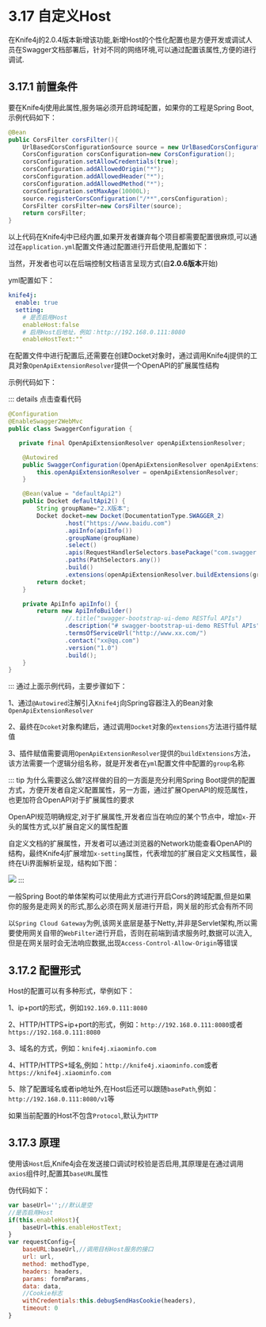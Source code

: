 # 3.17 自定义Host


在Knife4j的2.0.4版本新增该功能,新增Host的个性化配置也是方便开发或调试人员在Swagger文档部署后，针对不同的网络环境,可以通过配置该属性,方便的进行调试.

## 3.17.1 前置条件

要在Knife4j使用此属性,服务端必须开启跨域配置，如果你的工程是Spring Boot,示例代码如下：

```java
@Bean
public CorsFilter corsFilter(){
    UrlBasedCorsConfigurationSource source = new UrlBasedCorsConfigurationSource();
    CorsConfiguration corsConfiguration=new CorsConfiguration();
    corsConfiguration.setAllowCredentials(true);
    corsConfiguration.addAllowedOrigin("*");
    corsConfiguration.addAllowedHeader("*");
    corsConfiguration.addAllowedMethod("*");
    corsConfiguration.setMaxAge(10000L);
    source.registerCorsConfiguration("/**",corsConfiguration);
    CorsFilter corsFilter=new CorsFilter(source);
    return corsFilter;
}
```

以上代码在Knife4j中已经内置,如果开发者嫌弃每个项目都需要配置很麻烦,可以通过在`application.yml`配置文件通过配置进行开启使用,配置如下：

 当然，开发者也可以在后端控制文档语言呈现方式(自**2.0.6版本**开始)
 
 yml配置如下：
```yml
knife4j:
  enable: true
  setting:
    # 是否启用Host
    enableHost:false
    # 启用Host后地址，例如：http://192.168.0.111:8080
    enableHostText:""
```

在配置文件中进行配置后,还需要在创建Docket对象时，通过调用Knife4j提供的工具对象`OpenApiExtensionResolver`提供一个OpenAPI的扩展属性结构


示例代码如下：

::: details 点击查看代码
```java
@Configuration
@EnableSwagger2WebMvc
public class SwaggerConfiguration {

   private final OpenApiExtensionResolver openApiExtensionResolver;

    @Autowired
    public SwaggerConfiguration(OpenApiExtensionResolver openApiExtensionResolver) {
        this.openApiExtensionResolver = openApiExtensionResolver;
    }

    @Bean(value = "defaultApi2")
    public Docket defaultApi2() {
        String groupName="2.X版本";
        Docket docket=new Docket(DocumentationType.SWAGGER_2)
                .host("https://www.baidu.com")
                .apiInfo(apiInfo())
                .groupName(groupName)
                .select()
                .apis(RequestHandlerSelectors.basePackage("com.swagger.bootstrap.ui.demo.new2"))
                .paths(PathSelectors.any())
                .build()
                .extensions(openApiExtensionResolver.buildExtensions(groupName));
        return docket;
    }

    private ApiInfo apiInfo() {
        return new ApiInfoBuilder()
                //.title("swagger-bootstrap-ui-demo RESTful APIs")
                .description("# swagger-bootstrap-ui-demo RESTful APIs")
                .termsOfServiceUrl("http://www.xx.com/")
                .contact("xx@qq.com")
                .version("1.0")
                .build();
    }
}
```
:::
通过上面示例代码，主要步骤如下：

1、通过`@Autowired`注解引入`Knife4j`向Spring容器注入的Bean对象`OpenApiExtensionResolver`

2、最终在`Dcoket`对象构建后，通过调用`Docket`对象的`extensions`方法进行插件赋值

3、插件赋值需要调用`OpenApiExtensionResolver`提供的`buildExtensions`方法，该方法需要一个逻辑分组名称，就是开发者在`yml`配置文件中配置的`group`名称

::: tip
为什么需要这么做?这样做的目的一方面是充分利用Spring Boot提供的配置方式，方便开发者自定义配置属性，另一方面，通过扩展OpenAPI的规范属性，也更加符合OpenAPI对于扩展属性的要求

OpenAPI规范明确规定,对于扩展属性,开发者应当在响应的某个节点中，增加`x-`开头的属性方式,以扩展自定义的属性配置

自定义文档的扩展属性，开发者可以通过浏览器的Network功能查看OpenAPI的结构，最终Knife4j扩展增加`x-setting`属性，代表增加的扩展自定义文档属性，最终在Ui界面解析呈现，结构如下图：

![](/knife4j/images/documentation/setting.png)
:::

一般Spring Boot的单体架构可以使用此方式进行开启Cors的跨域配置,但是如果你的服务是走网关的形式,那么必须在网关层进行开启，网关层的形式会有所不同

以`Spring Cloud Gateway`为例,该网关底层是基于Netty,并非是Servlet架构,所以需要使用网关自带的`WebFilter`进行开启，否则在前端到请求服务时,数据可以流入,但是在网关层时会无法响应数据,出现`Access-Control-Allow-Origin`等错误

## 3.17.2 配置形式

Host的配置可以有多种形式，举例如下：

1、ip+port的形式，例如`192.169.0.111:8080`

2、HTTP/HTTPS+ip+port的形式，例如：`http://192.168.0.111:8080`或者`https://192.168.0.111:8080`

3、域名的方式，例如：`knife4j.xiaominfo.com`

4、HTTP/HTTPS+域名,例如：`http://knife4j.xiaominfo.com`或者`https://knife4j.xiaominfo.com`

5、除了配置域名或者ip地址外,在Host后还可以跟随`basePath`,例如：`http://192.168.0.111:8080/v1`等

如果当前配置的Host不包含`Protocol`,默认为`HTTP`

## 3.17.3 原理

使用该`Host`后,Knife4j会在发送接口调试时校验是否启用,其原理是在通过调用`axios`组件时,配置其`baseURL`属性

伪代码如下：

```javascript
var baseUrl='';//默认是空
//是否启用Host
if(this.enableHost){
    baseUrl=this.enableHostText;
}
var requestConfig={
    baseURL:baseUrl,//调用目标Host服务的接口
    url: url,
    method: methodType,
    headers: headers,
    params: formParams,
    data: data,
    //Cookie标志
    withCredentials:this.debugSendHasCookie(headers),
    timeout: 0
}
```


 
 
 